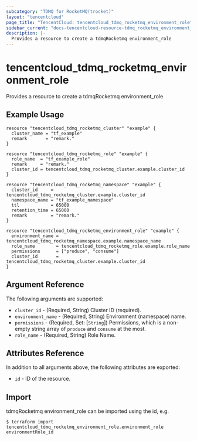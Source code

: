 ```yaml
---
subcategory: "TDMQ for RocketMQ(trocket)"
layout: "tencentcloud"
page_title: "TencentCloud: tencentcloud_tdmq_rocketmq_environment_role"
sidebar_current: "docs-tencentcloud-resource-tdmq_rocketmq_environment_role"
description: |-
  Provides a resource to create a tdmqRocketmq environment_role
---
```


# tencentcloud_tdmq_rocketmq_environment_role

Provides a resource to create a tdmqRocketmq environment_role

## Example Usage

```hcl
resource "tencentcloud_tdmq_rocketmq_cluster" "example" {
  cluster_name = "tf_example"
  remark       = "remark."
}

resource "tencentcloud_tdmq_rocketmq_role" "example" {
  role_name  = "tf_example_role"
  remark     = "remark."
  cluster_id = tencentcloud_tdmq_rocketmq_cluster.example.cluster_id
}

resource "tencentcloud_tdmq_rocketmq_namespace" "example" {
  cluster_id     = tencentcloud_tdmq_rocketmq_cluster.example.cluster_id
  namespace_name = "tf_example_namespace"
  ttl            = 65000
  retention_time = 65000
  remark         = "remark."
}

resource "tencentcloud_tdmq_rocketmq_environment_role" "example" {
  environment_name = tencentcloud_tdmq_rocketmq_namespace.example.namespace_name
  role_name        = tencentcloud_tdmq_rocketmq_role.example.role_name
  permissions      = ["produce", "consume"]
  cluster_id       = tencentcloud_tdmq_rocketmq_cluster.example.cluster_id
}
```

## Argument Reference

The following arguments are supported:

* `cluster_id` - (Required, String) Cluster ID (required).
* `environment_name` - (Required, String) Environment (namespace) name.
* `permissions` - (Required, Set: [`String`]) Permissions, which is a non-empty string array of `produce` and `consume` at the most.
* `role_name` - (Required, String) Role Name.

## Attributes Reference

In addition to all arguments above, the following attributes are exported:

* `id` - ID of the resource.



## Import

tdmqRocketmq environment_role can be imported using the id, e.g.
```
$ terraform import tencentcloud_tdmq_rocketmq_environment_role.environment_role environmentRole_id
```

